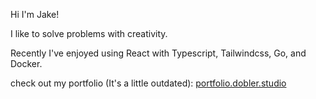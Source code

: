 Hi I'm Jake!

I like to solve problems with creativity.

Recently I've enjoyed using React with Typescript, Tailwindcss, Go, and Docker.

check out my portfolio (It's a little outdated):
[portfolio.dobler.studio](https://portfolio.dobler.studio)
